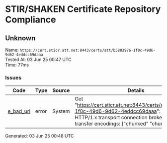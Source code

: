 # STIR/SHAKEN Certificate Repository Compliance

## Unknown

Name: `https://cert.sticr.att.net:8443/certs/att/b5803976-1f0c-49d6-9d62-4eddcc69daaa`\
Tested At: 03 Jun 25 00:47 UTC\
Time: 77ms

### Issues

| Code | Type | Source | Details |
|------|------|--------|---------|
| [e_bad_url](../../ISSUES/e_bad_url/README.md) | error | System | Get "https://cert.sticr.att.net:8443/certs/att/b5803976-1f0c-49d6-9d62-4eddcc69daaa": net/http: HTTP/1.x transport connection broken: too many transfer encodings: ["chunked" "chunked"] |

Generated: 03 Jun 25 00:48 UTC